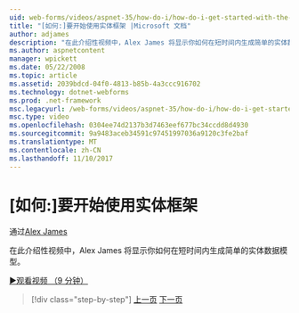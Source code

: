 ```yaml
---
uid: web-forms/videos/aspnet-35/how-do-i/how-do-i-get-started-with-the-entity-framework
title: "[如何:]要开始使用实体框架 |Microsoft 文档"
author: adjames
description: "在此介绍性视频中，Alex James 将显示你如何在短时间内生成简单的实体数据模型。"
ms.author: aspnetcontent
manager: wpickett
ms.date: 05/22/2008
ms.topic: article
ms.assetid: 2039bdcd-04f0-4813-b85b-4a3ccc916702
ms.technology: dotnet-webforms
ms.prod: .net-framework
msc.legacyurl: /web-forms/videos/aspnet-35/how-do-i/how-do-i-get-started-with-the-entity-framework
msc.type: video
ms.openlocfilehash: 0304ee74d2137b3d7463eef677bc34ccdd8d4930
ms.sourcegitcommit: 9a9483aceb34591c97451997036a9120c3fe2baf
ms.translationtype: MT
ms.contentlocale: zh-CN
ms.lasthandoff: 11/10/2017
---
```

<a name="how-do-i-get-started-with-the-entity-framework"></a>[如何:]要开始使用实体框架
====================
通过[Alex James](https://github.com/adjames)

在此介绍性视频中，Alex James 将显示你如何在短时间内生成简单的实体数据模型。

[&#9654;观看视频 （9 分钟）](https://channel9.msdn.com/Blogs/ASP-NET-Site-Videos/how-do-i-get-started-with-the-entity-framework)

>[!div class="step-by-step"]
[上一页](how-do-i-converting-a-net-20-windows-forms-application-to-net-35.md)
[下一页](how-do-i-use-the-new-entity-data-source.md)
